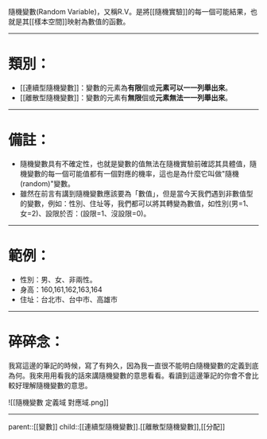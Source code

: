 隨機變數(Random Variable)，又稱R.V。是將[[隨機實驗]]的每一個可能結果，也就是其[[樣本空間]]映射為數值的函數。
- - -
# 類別：
- [[連續型隨機變數]]：變數的元素為**有限**個或**元素可以一一列舉出來**。
- [[離散型隨機變數]]：變數的元素有**無限**個或**元素無法一一列舉出來**。
- - -
# 備註：
- 隨機變數具有不確定性，也就是變數的值無法在隨機實驗前確認其具體值，隨機變數的每一個可能值都有一個對應的機率，這也是為什麼它叫做"隨機(random)"變數。
- 雖然在前言有講到隨機變數應該要為「數值」，但是當今天我們遇到非數值型的變數，例如：性別、住址等，我們都可以將其轉變為數值，如性別(男=1、女=2)、設限於否：(設限=1、沒設限=0)。
- - -
# 範例：

- 性別：男、女、非兩性。
- 身高：160,161,162,163,164
- 住址：台北市、台中市、高雄市
- - -
# 碎碎念：
我寫這邊的筆記的時候，寫了有夠久，因為我一直很不能明白隨機變數的定義到底為何。我來用用看我的話來講隨機變數的意思看看。看讀到這邊筆記的你會不會比較好理解隨機變數的意思。

![[隨機變數 定義域 對應域.png]]
- - - 
parent::[[變數]]
child::[[連續型隨機變數]].[[離散型隨機變數]],[[分配]]